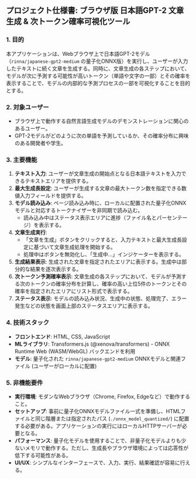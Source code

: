 ## プロジェクト仕様書: ブラウザ版 日本語GPT-2 文章生成 & 次トークン確率可視化ツール

### 1. 目的

本アプリケーションは、Webブラウザ上で日本語GPT-2モデル（`rinna/japanese-gpt2-medium` の量子化ONNX版）を実行し、ユーザーが入力したテキストに続く文章を生成する。同時に、文章生成の各ステップにおいて、モデルが次に予測する可能性が高いトークン（単語や文字の一部）とその確率を表示することで、モデルの内部的な予測プロセスの一部を可視化することを目的とする。

### 2. 対象ユーザー

*   ブラウザ上で動作する自然言語生成モデルのデモンストレーションに関心のあるユーザー。
*   GPT-2モデルがどのように次の単語を予測しているか、その確率分布に興味のある開発者や学生。

### 3. 主要機能

1.  **テキスト入力**: ユーザーが文章生成の開始点となる日本語テキストを入力できるテキストエリアを提供する。
2.  **最大生成長設定**: ユーザーが生成する文章の最大トークン数を指定できる数値入力フィールドを提供する。
3.  **モデル読み込み**: ページ読み込み時に、ローカルに配置された量子化ONNXモデルと対応するトークナイザーを非同期で読み込む。
    *   読み込み中はステータス表示エリアに進捗（ファイル名とパーセンテージ）を表示する。
4.  **文章生成実行**:
    *   「文章を生成」ボタンをクリックすると、入力テキストと最大生成長設定に基づいて文章生成処理を開始する。
    *   処理中はボタンを無効化し、「生成中...」インジケーターを表示する。
5.  **生成結果表示**: 生成された文章を指定されたエリアに表示する。生成中は部分的な結果を逐次表示する。
6.  **次トークン予測確率表示**: 文章生成の各ステップにおいて、モデルが予測する次のトークンの確率分布を計算し、確率の高い上位5件のトークンとその確率を指定されたエリアにリスト形式で表示する。
7.  **ステータス表示**: モデルの読み込み状況、生成中の状態、処理完了、エラー発生などの状態を画面上部のステータスエリアに表示する。

### 4. 技術スタック

*   **フロントエンド**: HTML, CSS, JavaScript
*   **MLライブラリ**: Transformers.js (@xenova/transformers) - ONNX Runtime Web (WASM/WebGL) バックエンドを利用
*   **モデル**: 量子化された `rinna/japanese-gpt2-medium` ONNXモデルと関連ファイル (ユーザーがローカルに配置)

### 5. 非機能要件

*   **実行環境**: モダンなWebブラウザ（Chrome, Firefox, Edgeなど）で動作すること。
*   **セットアップ**: 事前に量子化ONNXモデルファイル一式を準備し、HTMLファイルと同じ階層または指定されたパス (`./onnx_model_quantized/`) に配置する必要がある。アプリケーションの実行にはローカルHTTPサーバーが必要となる。
*   **パフォーマンス**: 量子化モデルを使用することで、非量子化モデルよりも少ないメモリで動作する。ただし、生成長やブラウザ環境によっては応答性が低下する可能性がある。
*   **UI/UX**: シンプルなインターフェースで、入力、実行、結果確認が容易に行える。
